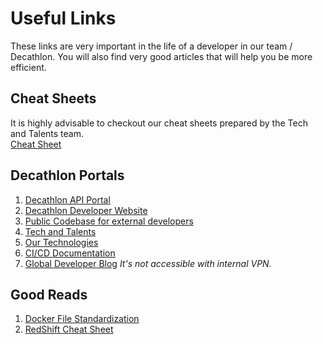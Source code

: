 # Useful Links
These links are very important in the life of a developer in our team / Decathlon. You will also find very good articles 
that will help you be more efficient.

## Cheat Sheets
It is highly advisable to checkout our cheat sheets prepared by the Tech and Talents team.<br/>
<a href = "https://cheat-sheets.subsidia.org/">Cheat Sheet</a>


## Decathlon Portals
1. <a href ="https://api-portal.preprod.subsidia.org ">Decathlon API Portal</a>
2. <a href ="https://developers.decathlon.com/">Decathlon Developer Website</a>
3. <a href ="https://github.com/decathlon">Public Codebase for external developers </a>
4. <a href ="https://techandtalents.subsidia.org">Tech and Talents</a>
5. <a href ="https://techradar.subsidia.org/?sheetId=https%3A%2F%2Fdocs.google.com%2Fspreadsheets%2Fd%2F1bknYK2r8pm_vazSNWk0v4hGnB9MgUk4Bj4mIs98TmtQ%2Fedit%23gid%3D0http://">Our Technologies</a>
6. <a href ="https://tech-china-doc.subsidia.org/#what-is-ci-cd">CI/CD Documentation</a>
7. <a href ="https://medium.com/decathlondevelopers">Global Developer Blog</a> *It's not accessible with internal VPN.*


## Good Reads
1. <a href ="https://docs.docker.com/develop/develop-images/dockerfile_best-practices/">Docker File Standardization</a>
2. <a href = "https://docs.google.com/document/d/1TgTmP--GI2s1QLCsO5bMIHiu1-mO_uqpIAGtmSOlYio/edit">RedShift Cheat Sheet</a>

